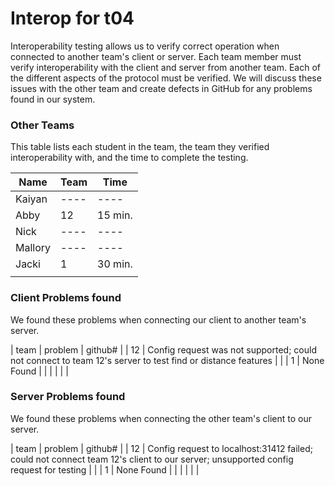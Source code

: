 # Interop for t04

Interoperability testing allows us to verify correct operation when connected to another team's client or server.
Each team member must verify interoperability with the client and server from another team.
Each of the different aspects of the protocol must be verified.
We will discuss these issues with the other team and create defects in GitHub for any problems found in our system.
 
### Other Teams

This table lists each student in the team, the team they verified interoperability with, and the time to complete the testing.

| Name | Team | Time |
| ---- | ---- | ---- |
| Kaiyan | ---- | ---- |
| Abby | 12 | 15 min. |
| Nick | ---- | ---- |
| Mallory | ---- | ---- |
| Jacki | 1 | 30 min. |
|  |  | |


### Client Problems found

We found these problems when connecting our client to another team's server.

| team | problem | github# |
| 12 | Config request was not supported; could not connect to team 12's server to test find or distance features  | |
| 1 | None Found | |
|  |  |  |


### Server Problems found

We found these problems when connecting the other team's client to our server.

| team |  problem | github# |
| 12 | Config request to localhost:31412 failed; could not connect team 12's client to our server; unsupported config request for testing | |
| 1 | None Found | |
|  |  |  |